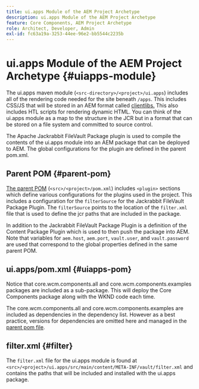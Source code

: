 ```yaml
---
title: ui.apps Module of the AEM Project Archetype
description: ui.apps Module of the AEM Project Archetype
feature: Core Components, AEM Project Archetype
role: Architect, Developer, Admin
exl-id: fc63a19a-3253-44ee-96e2-bb5544c2235b
---
```

# ui.apps Module of the AEM Project Archetype {#uiapps-module}

The ui.apps maven module (`<src-directory>/<project>/ui.apps`) includes all of the rendering code needed for the site beneath `/apps`. This includes CSS/JS that will be stored in an AEM format called [clientlibs.](uifrontend.md#clientlibs) This also includes HTL scripts for rendering dynamic HTML. You can think of the ui.apps module as a map to the structure in the JCR but in a format that can be stored on a file system and committed to source control.

The Apache Jackrabbit FileVault Package plugin is used to compile the contents of the ui.apps module into an AEM package that can be deployed to AEM. The global configurations for the plugin are defined in the parent pom.xml.

## Parent POM {#parent-pom}

[The parent POM](/help/developing/archetype/using.md#parent-pom) (`<src>/<project>/pom.xml`) includes `<plugin>` sections which define various configurations for the plugins used in the project. This includes a configuration for the `filterSource` for the Jackrabbit FileVault Package Plugin. The `filterSource` points to the location of the `filter.xml` file that is used to define the jcr paths that are included in the package.

In addition to the Jackrabbit FileVault Package Plugin is a definition of the Content Package Plugin which is used to then push the package into AEM. Note that variables for `aem.host`, `aem.port`, `vault.user`, and `vault.password` are used that correspond to the global properties defined in the same parent POM.

## ui.apps/pom.xml {#uiapps-pom}

Notice that core.wcm.components.all and core.wcm.components.examples packages are included as a sub-package. This will deploy the Core Components package along with the WKND code each time.

The core.wcm.components.all and core.wcm.components.examples are included as dependencies in the dependency list. However as a best practice, versions for dependencies are omitted here and managed in the [parent pom file](/help/developing/archetype/using.md#core-components).

## filter.xml {#filter}

The `filter.xml` file for the ui.apps module is found at `<src>/<project>/ui.apps/src/main/content/META-INF/vault/filter.xml` and contains the paths that will be included and installed with the ui.apps package.

